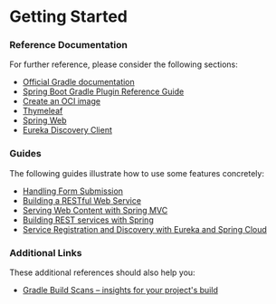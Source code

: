 # Getting Started

### Reference Documentation

For further reference, please consider the following sections:

* [Official Gradle documentation](https://docs.gradle.org)
* [Spring Boot Gradle Plugin Reference Guide](https://docs.spring.io/spring-boot/docs/3.0.0/gradle-plugin/reference/html/)
* [Create an OCI image](https://docs.spring.io/spring-boot/docs/3.0.0/gradle-plugin/reference/html/#build-image)
* [Thymeleaf](https://docs.spring.io/spring-boot/docs/3.0.0/reference/htmlsingle/#web.servlet.spring-mvc.template-engines)
* [Spring Web](https://docs.spring.io/spring-boot/docs/3.0.0/reference/htmlsingle/#web)
* [Eureka Discovery Client](https://docs.spring.io/spring-cloud-netflix/docs/current/reference/html/#service-discovery-eureka-clients)

### Guides

The following guides illustrate how to use some features concretely:

* [Handling Form Submission](https://spring.io/guides/gs/handling-form-submission/)
* [Building a RESTful Web Service](https://spring.io/guides/gs/rest-service/)
* [Serving Web Content with Spring MVC](https://spring.io/guides/gs/serving-web-content/)
* [Building REST services with Spring](https://spring.io/guides/tutorials/rest/)
* [Service Registration and Discovery with Eureka and Spring Cloud](https://spring.io/guides/gs/service-registration-and-discovery/)

### Additional Links

These additional references should also help you:

* [Gradle Build Scans – insights for your project's build](https://scans.gradle.com#gradle)

